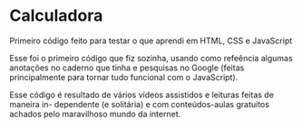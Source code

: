# Calculadora
Primeiro código feito para testar o que aprendi em HTML, CSS e JavaScript 

Esse foi o primeiro código que fiz sozinha, usando como refeência algumas anotações 
no caderno que tinha e pesquisas no Google (feitas principalmente para tornar tudo
funcional com o JavaScript). 

Esse código é resultado de vários vídeos assistidos e leituras feitas de maneira in-
dependente (e solitária) e com conteúdos-aulas gratuitos achados pelo maravilhoso
mundo da internet.
